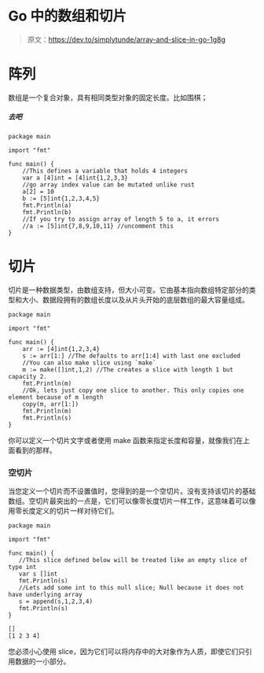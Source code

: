 # Go 中的数组和切片

> 原文：<https://dev.to/simplytunde/array-and-slice-in-go-1g8g>

# 阵列

数组是一个复合对象，具有相同类型对象的固定长度。比如围棋；

##### 去吧

```
package main

import "fmt"

func main() {
    //This defines a variable that holds 4 integers
    var a [4]int = [4]int{1,2,3,3}
    //go array index value can be mutated unlike rust
    a[2] = 10
    b := [5]int{1,2,3,4,5}
    fmt.Println(a)
    fmt.Println(b)
    //If you try to assign array of length 5 to a, it errors
    //a := [5]int{7,8,9,10,11} //uncomment this
} 
```

# 切片

切片是一种数据类型，由数组支持，但大小可变。它由基本指向数组特定部分的类型和大小、数据段拥有的数组长度以及从片头开始的底层数组的最大容量组成。

```
package main

import "fmt"

func main() {
    arr := [4]int{1,2,3,4}
    s := arr[1:] //The defaults to arr[1:4] with last one excluded
    //You can also make slice using `make`
    m := make([]int,1,2) //The creates a slice with length 1 but capacity 2.
    fmt.Println(m)
    //Ok, lets just copy one slice to another. This only copies one element because of m length
    copy(m, arr[1:])
    fmt.Println(m)
    fmt.Println(s)
} 
```

你可以定义一个切片文字或者使用 make 函数来指定长度和容量，就像我们在上面看到的那样。

### 空切片

当您定义一个切片而不设置值时，您得到的是一个空切片。没有支持该切片的基础数组。空切片最突出的一点是，它们可以像零长度切片一样工作，这意味着可以像用零长度定义的切片一样对待它们。

```
package main

import "fmt"

func main() {
   //This slice defined below will be treated like an empty slice of type int
   var s []int
   fmt.Println(s)
   //Lets add some int to this null slice; Null because it does not have underlying array
   s = append(s,1,2,3,4)
   fmt.Println(s)
} 
```

```
[]
[1 2 3 4] 
```

您必须小心使用 slice，因为它们可以将内存中的大对象作为人质，即使它们只引用数据的一小部分。